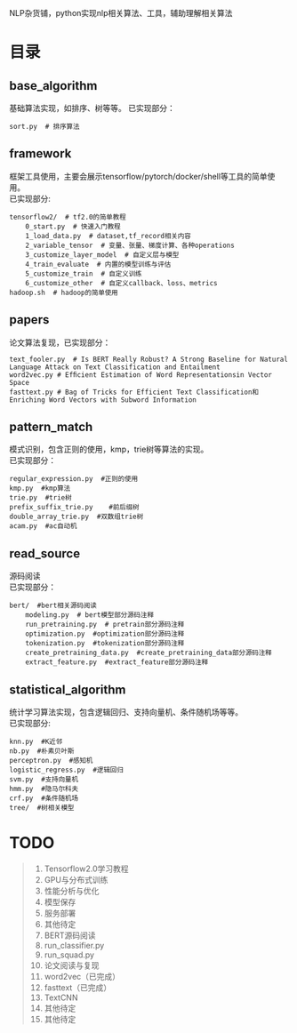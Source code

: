 NLP杂货铺，python实现nlp相关算法、工具，辅助理解相关算法

# 目录

## base_algorithm
基础算法实现，如排序、树等等。
已实现部分：    
```
sort.py  # 排序算法
```
## framework
框架工具使用，主要会展示tensorflow/pytorch/docker/shell等工具的简单使用。      
已实现部分:    
```
tensorflow2/  # tf2.0的简单教程 
    0_start.py  # 快速入门教程
    1_load_data.py  # dataset,tf_record相关内容
    2_variable_tensor  # 变量、张量、梯度计算、各种operations
    3_customize_layer_model  # 自定义层与模型
    4_train_evaluate  # 内置的模型训练与评估
    5_customize_train  # 自定义训练
    6_customize_other  # 自定义callback、loss、metrics
hadoop.sh  # hadoop的简单使用
```
## papers
论文算法复现，已实现部分：    
```
text_fooler.py  # Is BERT Really Robust? A Strong Baseline for Natural Language Attack on Text Classification and Entailment
word2vec.py # Efﬁcient Estimation of Word Representationsin Vector Space
fasttext.py # Bag of Tricks for Efficient Text Classification和Enriching Word Vectors with Subword Information
```
## pattern_match
模式识别，包含正则的使用，kmp，trie树等算法的实现。    
已实现部分：    
```
regular_expression.py  #正则的使用
kmp.py  #kmp算法
trie.py  #trie树
prefix_suffix_trie.py    #前后缀树
double_array_trie.py  #双数组trie树
acam.py  #ac自动机
```
## read_source
源码阅读        
已实现部分：    
```
bert/  #bert相关源码阅读
    modeling.py  # bert模型部分源码注释
    run_pretraining.py  # pretrain部分源码注释
    optimization.py  #optimization部分源码注释
    tokenization.py  #tokenization部分源码注释
    create_pretraining_data.py  #create_pretraining_data部分源码注释
    extract_feature.py  #extract_feature部分源码注释
```
## statistical_algorithm
统计学习算法实现，包含逻辑回归、支持向量机、条件随机场等等。    
已实现部分:    
```
knn.py  #K近邻
nb.py  #朴素贝叶斯
perceptron.py  #感知机
logistic_regress.py  #逻辑回归
svm.py  #支持向量机
hmm.py  #隐马尔科夫
crf.py  #条件随机场
tree/  #树相关模型
```

# TODO
> 1. Tensorflow2.0学习教程
>   1. GPU与分布式训练
>   1. 性能分析与优化
>   1. 模型保存
>   1. 服务部署
>   1. 其他待定
> 1. BERT源码阅读
>   1. run_classifier.py
>   1. run_squad.py
> 1. 论文阅读与复现
>   1. word2vec（已完成）
>   1. fasttext（已完成）
>   1. TextCNN
>   1. 其他待定
> 1. 其他待定